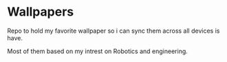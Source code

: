 # Wallpapers
Repo to hold my favorite wallpaper so i can sync them across all devices is have.

Most of them based on my intrest on Robotics and engineering.
